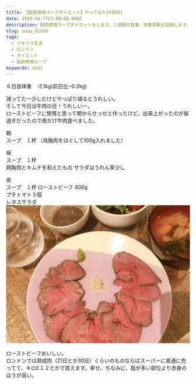 ```yaml
---
title: 【脂肪燃焼スープダイエット】やってみた{6日目}
date: 2020-08-7T23:00:00.000Z
description: 脂肪燃焼スープダイエットをします。１週間の食事、体重変動を記録します。
slug: soup_diet6
tags: 
  - イギリス生活
  - ロンドン
  - ダイエット
  - 脂肪燃焼スープ
keywords: diet
---  
```


６日目体重　-2.1kg(前日比−0.2kg)      

減ってたー少しだけどやっぱり減るとうれしい。  
そして今日は牛肉の日！うれしいー。  
ローストビーフに使用と思って朝からせっせと作ったけど、出来上がったのが昼過ぎだったので夜だけ牛肉食べました。  

朝  
スープ　１杯  （鳥胸肉をほぐして100g入れました）

昼  
スープ　１杯   
鶏胸肉とキムチを和えたもの
サラダほうれん草少し  

夜  
スープ　１杯
ローストビーフ 400g　  
プチトマト３個  
レタスサラダ    
![6日目夕食](IMG_1904.jpg)  

ローストビーフおいしい。  
ロンドンでは熟成肉（21日とか30日）くらいのものならばスーパーに普通に売ってて、キロ£１２とかで買えます。幸せ。ちなみに、脂が多い部位より赤身のほうが高い。
   

